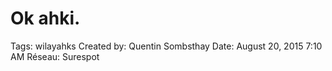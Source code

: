 # Ok ahki.

Tags: wilayahks
Created by: Quentin Sombsthay
Date: August 20, 2015 7:10 AM
Réseau: Surespot